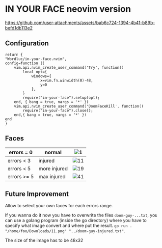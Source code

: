 # IN YOUR FACE neovim version


https://github.com/user-attachments/assets/bab6c724-1394-4b41-b89b-befd1db113e2


## Configuration 
```
return {
"Wordluc/in-your-face.nvim",
config=function ()
	vim.api.nvim_create_user_command('Try', function()
		local opt={
			windows={
				x=vim.fn.winwidth(0)-48,
				y=0
			},
		}
		require("in-your-face").setup(opt);
	end, { bang = true, nargs = '*' })
	vim.api.nvim_create_user_command('DoomFaceKill', function()
		require("in-your-face").close();
	end,{ bang = true, nargs = '*' })
end
}
```
## Faces
| errors = 0  | normal       | ![1](https://github.com/user-attachments/assets/eb8dc0f1-0828-4d30-9346-ec0a3c398126)|
|-------------|--------------|--------|
| errors < 3  | injured      | ![11](https://github.com/user-attachments/assets/cd3d86fb-2e8f-4320-bde7-a6440064e919)|
| errors < 5  | more injured | ![19](https://github.com/user-attachments/assets/8f01a58d-bc0e-4430-ade4-f13cc611fde0)|
|  errors >= 5 | max injured  | ![41](https://github.com/user-attachments/assets/36e9ad1e-1981-4713-95c8-df76c2d78fce)|
## Future Improvement
Allow to select your own faces for each errors range.

If you wanna do it now you have to overwrite the files `doom-guy-...txt`, you can use a golang program (inside the go directory) where you have to specify what image convert and where put the result.
  `go run .  "/home/foo/Downloads/11.png" "../doom-guy-injured.txt"`.
  
The size of the image has to be 48x32






